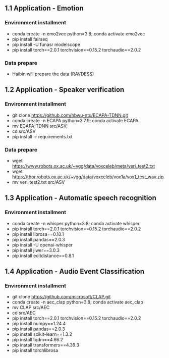 ## 1.1 Application - Emotion
### Environment installment
- conda create -n emo2vec python=3.8; conda activate emo2vec
- pip install fairseq
- pip install -U funasr modelscope
- pip install torch==2.0.1 torchvision==0.15.2 torchaudio==2.0.2

### Data prepare
- Haibin will prepare the data (RAVDESS)

## 1.2 Application - Speaker verification
### Environment installment
- git clone https://github.com/hbwu-ntu/ECAPA-TDNN.git
- conda create -n ECAPA python=3.7.9; conda activate ECAPA
- mv ECAPA-TDNN src/ASV;
- cd src/ASV
- pip install -r requirements.txt

### Data prepare
- wget https://www.robots.ox.ac.uk/~vgg/data/voxceleb/meta/veri_test2.txt
- wget https://thor.robots.ox.ac.uk/~vgg/data/voxceleb/vox1a/vox1_test_wav.zip
- mv veri_test2.txt src/ASV

## 1.3 Application - Automatic speech recognition 
### Environment installment
- conda create -n whisper python=3.8; conda activate whisper
- pip install torch==2.0.1 torchvision==0.15.2 torchaudio==2.0.2
- pip install librosa==0.10.1
- pip install pandas==2.0.3
- pip install -U openai-whisper
- pip install jiwer==3.0.3
- pip install editdistance==0.8.1

## 1.4 Application - Audio Event Classification
### Environment installment
- git clone https://github.com/microsoft/CLAP.git
- conda create -n aec_clap python=3.8; conda activate aec_clap
- mv CLAP src/AEC
- cd src/AEC
- pip install torch==2.0.1 torchvision==0.15.2 torchaudio==2.0.2
- pip install numpy==1.24.4
- pip install pandas==2.0.3
- pip install scikit-learn==1.3.2
- pip install tqdm==4.66.2
- pip install transformers==4.39.3
- pip install torchlibrosa
